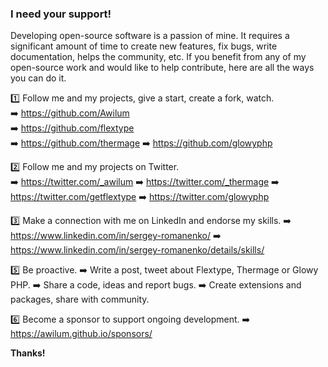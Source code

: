 ### I need your support!  

Developing open-source software is a passion of mine. It requires a significant amount of time to create new features, fix bugs, write documentation, helps the community, etc. If you benefit from any of my open-source work and would like to help contribute, here are all the ways you can do it.  

1️⃣  Follow me and my projects, give a start, create a fork, watch.  
➡️  https://github.com/Awilum  
➡️  https://github.com/flextype  
➡️  https://github.com/thermage 
➡️  https://github.com/glowyphp 
 
2️⃣  Follow me and my projects on Twitter.  
➡️  https://twitter.com/_awilum 
➡️  https://twitter.com/_thermage 
➡️  https://twitter.com/getflextype 
➡️  https://twitter.com/glowyphp 
 
3️⃣  Make a connection with me on LinkedIn and endorse my skills. 
➡️  https://www.linkedin.com/in/sergey-romanenko/ 
➡️  https://www.linkedin.com/in/sergey-romanenko/details/skills/ 

5️⃣  Be proactive. 
➡️  Write a post, tweet about Flextype, Thermage or Glowy PHP. 
➡️  Share a code, ideas and report bugs. 
➡️  Create extensions and packages, share with community. 
  
6️⃣  Become a sponsor to support ongoing development.
➡️  https://awilum.github.io/sponsors/ 
 
**Thanks!** 
